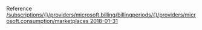 Reference [/subscriptions/{}/providers/microsoft.billing/billingperiods/{}/providers/microsoft.consumption/marketplaces 2018-01-31](/Resources/mgmt-plane/L3N1YnNjcmlwdGlvbnMve30vcHJvdmlkZXJzL21pY3Jvc29mdC5iaWxsaW5nL2JpbGxpbmdwZXJpb2RzL3t9L3Byb3ZpZGVycy9taWNyb3NvZnQuY29uc3VtcHRpb24vbWFya2V0cGxhY2Vz/2018-01-31.xml)

